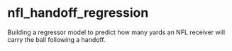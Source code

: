 # nfl_handoff_regression
Building a regressor model to predict how many yards an NFL receiver will carry the ball following a handoff.
